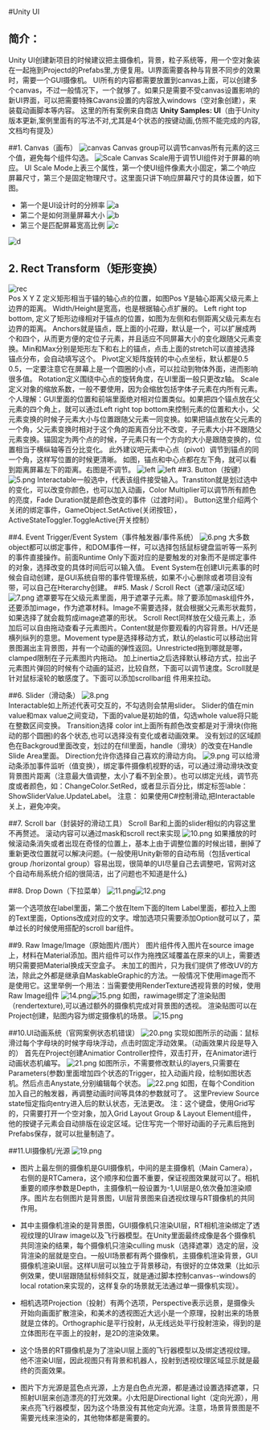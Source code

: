 ﻿#Unity UI

## 简介：
Unity UI创建新项目的时候建议把主摄像机，背景，粒子系统等，用一个空对象装在一起拖到Projectd的Prefabs里,方便复用。UI界面需要各种与背景不同步的效果时，需要一个GUI摄像机。
UI所有的内容都需要放置到canvas上面，可以创建多个canvas，不过一般情况下，一个就够了。如果只是需要不受canvas设置影响的新UI界面，可以把需要特殊Cavans设置的内容放入windows（空对象创建），来装载动画脚本等内容。
这里的所有案例来自商店 **Unity Samples: UI**（由于Unity版本更新,案例里面有的写法不对,尤其是4个状态的按键动画,仿照不能完成的内容,文档均有提及）
 
##1.	Canvas（画布）
 ![canvas][1]
Canvas group可以调节canvas所有元素的这三个值，避免每个组件勾选。
 ![Scale][2]
Canvas Scale用于调节UI组件对于屏幕的响应。
UI Scale Mode上表三个属性，第一个使UI组件像素大小固定，第二个响应屏幕尺寸，第三个是固定物理尺寸。这里面只讲下响应屏幕尺寸的具体设置，如下图。

- 第一个是UI设计时的分辨率 
![a][3]
- 第二个是如何测量屏幕大小
![b][4]
- 第三个是匹配屏幕宽高比例 
![c][5]

![d][6]
## 2.	Rect Transform（矩形变换）
![rec][7]  
Pos X Y Z 定义矩形相当于锚的轴心点的位置，如图Pos Y是轴心距离父级元素上边界的距离。
Width/Height是宽高，也是根据轴心点扩展的。
Left right top bottom, 定义了矩形边缘相对于锚点的位置，如图为左侧和右侧距离父级元素左右边界的距离。
Anchors就是锚点，既上面的小花瓣，默认是一个，可以扩展成两个和四个，从而更方便的定位子元素，并且适应不同屏幕大小的变化跟随父元素变换。Min和Max分别是矩形左下和右上的锚点，点击上面的stretch可以直接选择锚点分布，会自动填写这个。
Pivot定义矩阵旋转的中心点坐标，默认都是0.5 0.5，一定要注意它在屏幕上是一个圆圈的小点，可以拉动到物体外面，进而影响很多值。
Rotation定义围绕中心点的旋转角度，在UI里面一般只更改z轴。
Scale定义对象的缩放系数，一般不要使用，因为会缩放包括字体子元素在内所有元素。
个人理解：GUI里面的位置和前端里面绝对相对位置类似。如果把四个锚点放在父元素的四个角上，就可以通过Left right top bottom来控制元素的位置和大小，父元素变换的时候子元素大小与位置跟随父元素一同变换。如果把锚点放在父元素的一个角，父元素变换时相对于这个角的距离百分比不改变，子元素大小并不跟随父元素变换。锚固定为两个点的时候，子元素只有一个方向的大小是跟随变换的，位置相当于横纵轴等百分比变化。
此外建议吧元素中心点（pivot）调节到锚点的同一个角，这样写位置的时候更清晰。
如图，锚点和中心点都在左下角，就可以看到距离屏幕左下的距离。右图是不调节。
![left][8]  ![left][9] 
##3.	Button（按键）
 ![5.png](https://i.loli.net/2017/12/12/5a2f7f1930b8a.png)
Interactable一般选中，代表该组件接受输入。Transtiton就是划过选中的变化，可以改变你颜色，也可以加入动画，Color Multiplier可以调节所有颜色的亮度，Fade Duration就是颜色改变的事件（过渡时间）。
Button这里介绍两个关闭的绑定事件，GameObject.SetActive(关闭按钮），ActiveStateToggler.ToggleActive(开关控制）

##4.	Event Trigger/Event System（事件触发器/事件系统）
 ![6.png](https://i.loli.net/2017/12/12/5a2f7f1b764b3.png)
大多数object都可以绑定事件，和DOM事件一样，可以选择包括鼠标键盘监听等一系列的事件直接操作。前面Runtime Only下面对应的是要触发的对象而不是绑定事件的对象，选择改变的具体时间后可以输入值。
Event System在创建UI元素事的时候会自动创建，是GUI系统自带的事件管理系统，如果不小心删除或者项目没有带，可以自己在Hterarchy创建。
##5.	Mask / Scroll Rect（遮罩/滚动区域）
 ![7.png](https://i.loli.net/2017/12/12/5a2f7f271d849.png)
  遮罩要写在父级元素里面，用于遮罩子元素。除了要添加mask组件外，还要添加image，作为遮罩材料。Image不需要选择，就会根据父元素形状裁剪，如果选择了就会裁剪成image遮罩的形状。
  Scroll Rect同样放在父级元素上，添加后可以自由拖动查看子元素图片。Content就是你要观看的内容背景。H/V还是横列纵列的意思。Movement type是选择移动方式，默认的elastic可以移动出背景图漏出主背景图，并有一个动画的弹性返回。Unrestricted拖到哪就是哪，clamped限制在子元素图片内拖动。
  加上inertia之后选择默认移动方式，拉出子元素图片弹回的时候有个动画的延迟，比较自然，下面可以调节速度。Scroll就是针对鼠标滚轮的敏感度了。下面可以添加scrollbar组
件用来拉动。

##6.	Slider（滑动条）
![8.png](https://i.loli.net/2017/12/12/5a2f7f27d9939.png)   
Interactable如上所述代表可交互的，不勾选则会禁用slider。
Slider的值在min value和max value之间变动，下面的value是初始的值，勾选whole value将只能在整数区间变换。
Transition选择 color int上面所有颜色改变都是对于滑块(你拖动的那个圆圈)的各个状态,也可以选择没有变化或者动画效果。
没有划过的区域颜色在Backgroud里面改变，划过的在fill里面，handle（滑块）的改变在Handle Slide Area里面。
Direction允许你选择自己喜欢的滑动方向。
  ![9.png](https://i.loli.net/2017/12/12/5a2f7f1c7acf7.png)
可以给滑动条添加事件监听（值变换），绑定事件摄像机视野的话，可以通过滑动滑块改变背景图片距离（注意最大值调整，太小了看不到全景）。也可以绑定光线，调节亮度或者颜色，如：ChangeColor.SetRed，或者显示百分比，绑定标签lable：ShowSliderValue.UpdateLabel。
注意：
如果使用C#控制滑动,把Interactable关上，避免冲突。

##7.	Scroll bar（封装好的滑动工具）
Scroll Bar和上面的slider相似的内容这里不再赘述。
滚动内容可以通过mask和scroll rect来实现
![10.png](https://i.loli.net/2017/12/12/5a2f7f2891ade.png)
如果播放的时候滚动条消失或者出现在奇怪的位置上，基本上由于调整位置的时候出错，删掉了重新更改位置就可以解决问题。{一般使用Unity新带的自动布局（包括vertical group /horizontal group）容易出现，很简单的UI尽量自己去调整吧，官网对这个自动布局系统介绍的很简洁，出了问题也不知道是什么}

##8.	Drop Down（下拉菜单）
![11.png](https://i.loli.net/2017/12/12/5a2f7f1d811bc.png)![12.png](https://i.loli.net/2017/12/12/5a2f7f1cce24d.png)
 
第一个选项放在label里面，第二个放在Item下面的Item Label里面，都拉入上图的Text里面，Options改成对应的文字。增加选项只需要添加Option就可以了，菜单过长的时候使用搭配的scroll bar组件。

##9.	Raw Image/Image（原始图片/图片）
图片组件传入图片在source image上，材料在Material添加。图片组件可以作为拖拽区域覆盖在原来的UI上，需要透明只需要把Material换成天空盒子。
未加工的图片，只为我们提供了修改UV的方法，除此之外都是继承自MaskableGraphic的方法。一般情况下使用image而不是使用它。这里举例一个用法：当需要使用RenderTexture透视背景的时候，使用Raw Image组件
![14.png](https://i.loli.net/2017/12/13/5a30ce4f765ec.png)![15.png](https://i.loli.net/2017/12/13/5a30cf55d0d49.png)
如图，rawimage绑定了渲染贴图（rendertexture),可以通过额外的摄像机完成对背景图的透视。
渲染贴图可以在Project创建，贴图内容为绑定摄像机的场景。
![15.png](https://i.loli.net/2017/12/13/5a30ce63c8acf.png) 

##10.UI动画系统（官网案例状态机错误）
![20.png](https://i.loli.net/2017/12/13/5a30f5fab2ef8.png)
实现如图所示的动画：鼠标滑过每个字母块的时候字母块浮动，点击时固定浮动效果。（动画效果片段是导入的）
首先在Project创建Animatior Controller控件，双击打开，在Animator进行动画状态机编写。
![21.png](https://i.loli.net/2017/12/13/5a30f5eb0e38d.png)
如图所示，不需要修改默认的layers,只需要在Parameters(参数)里面增加四个状态的Trigger，拉入动画片段，绘制如图状态机。然后点击Anystate,分别编辑每个状态。
![22.png](https://i.loli.net/2017/12/13/5a30f80f0af8c.png)
如图，在每个Condition加入自己的触发器，再调整动画时间等具体的参数就可了。
这里Preview Source state恒定指向entry进入后的默认状态，无法更改。
注：这个键盘，使用Grid写的，只需要打开一个空对象，加入Grid Layout Group & Layout Element组件，他的按键子元素会自动排版在设定区域。记住写完一个带好动画的子元素后拖到Prefabs保存，就可以批量制造了。

##11.UI摄像机/光源
![19.png](https://i.loli.net/2017/12/13/5a30ead478dac.png)

- 图片上最左侧的摄像机是GUI摄像机，中间的是主摄像机（Main Camera），右侧的是RTCamera，这个顺序和位置不重要，保证视图效果就可以了。相机重要的顺序参数是Depth，主摄像机一般设置为-1,UI层是0,依次叠加渲染顺序。图片左右侧图片是背景图，UI层背景图来自透视纹理与RT摄像机的共同作用。
- 其中主摄像机渲染的是背景图，GUI摄像机只渲染UI层，RT相机渲染绑定了透视纹理的UIraw image以及飞行器模型。在Unity里面最终成像是各个摄像机共同渲染的结果，每个摄像机只渲染culling musk（选择遮罩）选定的层，没背渲染的层就是空白。一般UI场景都有两个摄像机，主摄像机渲染背景，GUI摄像机渲染UI层。这样UI层可以独立于背景移动，有很好的立体效果（比如示例效果，使UI层跟随鼠标倾斜交互，就是通过脚本控制canvas--windows的local rotation来实现的，这样复杂的场景就无法通过单一摄像机实现）。
- 相机选项Projection（投射）有两个选项，Perspective表示远景，是摄像头开始向画面扩散渲染，和美术的透视图近大远小是一个原理，投射出来的场景就是立体的。Orthographic是平行投射，从无线远处平行投射渲染，得到的是立体图形在平面上的投射，是2D的渲染效果。
- 这个场景的RT摄像机是为了渲染UI层上面的飞行器模型以及绑定透视纹理。他不渲染UI层，因此视图只有背景和机器人，投射到透视纹理区域显示就是最终的页面效果。
- 图片下方光源是蓝色点光源，上方是白色点光源，都是通过设置选择遮罩，只照射UI层来创造漂亮的打光效果。小太阳是Directional light（定向光源），用来点亮飞行器模型，因为这个场景没有其他定向光源。注意，场景背景图是不需要光线来渲染的，其他物体都是需要的。





  [1]: https://i.loli.net/2017/12/12/5a2f7b1a056f7.png
  [2]: https://i.loli.net/2017/12/12/5a2f7b1b5933f.png
  [3]: https://i.loli.net/2017/12/12/5a2f7cb8ebf87.png
  [4]: https://i.loli.net/2017/12/12/5a2f7cb8ed700.png
  [5]: https://i.loli.net/2017/12/12/5a2f7cb935be2.png
  [6]: https://i.loli.net/2017/12/12/5a2f7d983cb31.png
  [7]: https://i.loli.net/2017/12/12/5a2f7d98b0856.png
  [8]: https://i.loli.net/2017/12/12/5a2f7d98e54cc.png
  [9]: https://i.loli.net/2017/12/12/5a2f7d9925c41.png